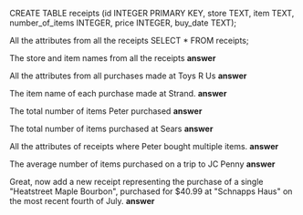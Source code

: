 CREATE TABLE receipts (id INTEGER PRIMARY KEY, store TEXT, item TEXT, number_of_items INTEGER, price INTEGER, buy_date TEXT);

All the attributes from all the receipts
SELECT * FROM receipts;

The store and item names from all the receipts
**answer**

All the attributes from all purchases made at Toys R Us
**answer**

The item name of each purchase made at Strand.
**answer**

The total number of items Peter purchased
**answer**

The total number of items purchased at Sears
**answer**

All the attributes of receipts where Peter bought multiple items.
**answer**

The average number of items purchased on a trip to JC Penny
**answer**

Great, now add a new receipt representing the purchase of a single "Heatstreet Maple Bourbon", purchased for $40.99 at "Schnapps Haus" on the most recent fourth of July.
**answer**